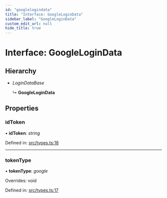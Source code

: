 ```yaml
---
id: "googlelogindata"
title: "Interface: GoogleLoginData"
sidebar_label: "GoogleLoginData"
custom_edit_url: null
hide_title: true
---
```


# Interface: GoogleLoginData

## Hierarchy

* *LoginDataBase*

  ↳ **GoogleLoginData**

## Properties

### idToken

• **idToken**: *string*

Defined in: [src/types.ts:18](https://github.com/actually-colab/editor/blob/b1f483c/client/src/types.ts#L18)

___

### tokenType

• **tokenType**: *google*

Overrides: void

Defined in: [src/types.ts:17](https://github.com/actually-colab/editor/blob/b1f483c/client/src/types.ts#L17)
